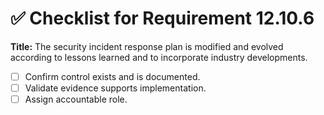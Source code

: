 # ✅ Checklist for Requirement 12.10.6

**Title:** The security incident response plan is modified and evolved according to lessons learned and to incorporate industry developments.

- [ ] Confirm control exists and is documented.
- [ ] Validate evidence supports implementation.
- [ ] Assign accountable role.

